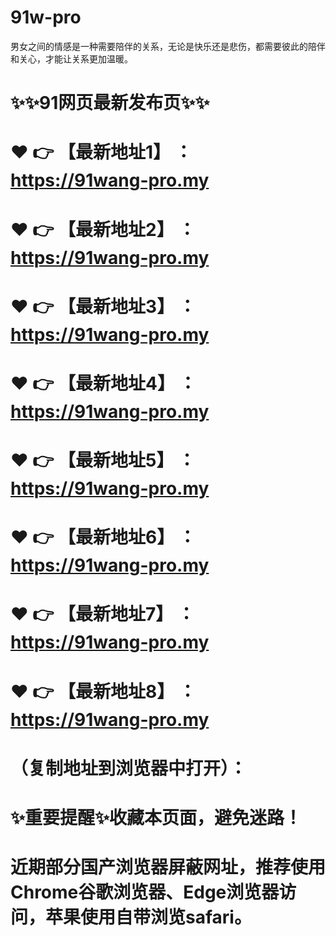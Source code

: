 # 91w-pro
男女之间的情感是一种需要陪伴的关系，无论是快乐还是悲伤，都需要彼此的陪伴和关心，才能让关系更加温暖。
# ✨✨91网页最新发布页✨✨
# ❤️ 👉 【最新地址1】 ：https://91wang-pro.my
# ❤️ 👉 【最新地址2】 ：https://91wang-pro.my
# ❤️ 👉 【最新地址3】 ：https://91wang-pro.my
# ❤️ 👉 【最新地址4】 ：https://91wang-pro.my
# ❤️ 👉 【最新地址5】 ：https://91wang-pro.my
# ❤️ 👉 【最新地址6】 ：https://91wang-pro.my
# ❤️ 👉 【最新地址7】 ：https://91wang-pro.my
# ❤️ 👉 【最新地址8】 ：https://91wang-pro.my
# （复制地址到浏览器中打开）：
# ✨重要提醒✨收藏本页面，避免迷路！
# 近期部分国产浏览器屏蔽网址，推荐使用Chrome谷歌浏览器、Edge浏览器访问，苹果使用自带浏览safari。

